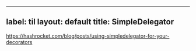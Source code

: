 
---
label: til
layout: default
title: SimpleDelegator
---
https://hashrocket.com/blog/posts/using-simpledelegator-for-your-decorators

